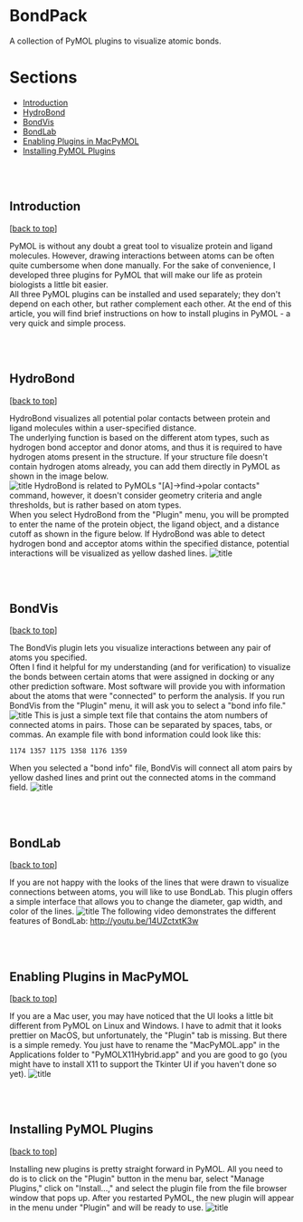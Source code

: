 BondPack
========

A collection of PyMOL plugins to visualize atomic bonds.


# Sections

- [Introduction](#introduction)
- [HydroBond](#hydrobond)
- [BondVis](#bondvis)
- [BondLab](#bondlab)
- [Enabling Plugins in MacPyMOL](#enabling-plugins-in-macpymol)
- [Installing PyMOL Plugins](#installing-pymol-plugins)

<br>
<br>

## Introduction
[[back to top](#sections)]

PyMOL is without any doubt a great tool to visualize protein and ligand molecules. However, drawing interactions between atoms can be often quite cumbersome when done manually. For the sake of convenience, I developed three plugins for PyMOL that will make our life as protein biologists a little bit easier.  
All three PyMOL plugins can be installed and used separately; they don't depend on each other, but rather complement each other.
At the end of this article, you will find brief instructions on how to install plugins in PyMOL - a very quick and simple process.   

<br>
<br>

## HydroBond
[[back to top](#sections)]

HydroBond visualizes all potential polar contacts between protein and ligand molecules within a user-specified distance.   
The underlying function is based on the different atom types, such as hydrogen bond acceptor and donor atoms, and thus it is required to have hydrogen atoms present in the structure. If your structure file doesn't contain hydrogen atoms already, you can add them directly in PyMOL as shown in the image below.  
![title](img/add_hydrogens.png)
HydroBond is related to PyMOLs "[A]->find->polar contacts" command, however, it doesn't consider geometry criteria and angle thresholds, but is rather based on atom types.   
When you select HydroBond from the "Plugin" menu, you will be prompted to enter the name of the protein object, the ligand object, and a distance cutoff as shown in the figure below. If HydroBond was able to detect hydrogen bond and acceptor atoms within the specified distance, potential interactions will be visualized as yellow dashed lines.
![title](img/hydrobond_action.png)

<br>
<br>

## BondVis
[[back to top](#sections)]

The BondVis plugin lets you visualize interactions between any pair of atoms you specified.  
Often I find it helpful for my understanding (and for verification) to visualize the bonds between certain atoms that were assigned in docking or any other prediction software. Most software will provide you with information about the atoms that were "connected" to perform the analysis.
If you run BondVis from the "Plugin" menu, it will ask you to select a "bond info file." 
![title](img/bondinfo.png)
This is just a simple text file that contains the atom numbers of connected atoms in pairs. Those can be separated by spaces, tabs, or commas. An example file with bond information could look like this:  
<code><pre>1174		1357
1175		1358
1176		1359
</pre></code>
When you selected a "bond info" file, BondVis will connect all atom pairs by yellow dashed lines and print out the connected atoms in the command field.
![title](img/bondvis.png)

<br>
<br>

## BondLab
[[back to top](#sections)]

If you are not happy with the looks of the lines that were drawn to visualize connections between atoms, you will like to use BondLab. This plugin offers a simple interface that allows you to change the diameter, gap width, and color of the lines. 
![title](img/bondlab.png)
The following video demonstrates the different features of BondLab:
http://youtu.be/14UZctxtK3w

<br>
<br>

## Enabling Plugins in MacPyMOL
[[back to top](#sections)]

If you are a Mac user, you may have noticed that the UI looks a little bit different from PyMOL on Linux and Windows. I have to admit that it looks prettier on MacOS, but unfortunately, the "Plugin" tab is missing.
But there is a simple remedy. You just have to rename the "MacPyMOL.app" in the Applications folder to "PyMOLX11Hybrid.app" and you are good to go (you might have to install X11 to support the Tkinter UI if you haven't done so yet).
![title](img/macpymol_rename.png)

<br>
<br>

## Installing PyMOL Plugins
[[back to top](#sections)]

Installing new plugins is pretty straight forward in PyMOL. All you need to do is to click on the "Plugin" button in the menu bar, select "Manage Plugins," click on "Install...," and select the plugin file from the file browser window that pops up. After you restarted PyMOL, the new plugin will appear in the menu under "Plugin" and will be ready to use.
![title](img/install_plugins.png)